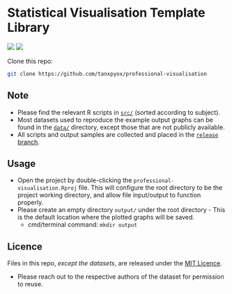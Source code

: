 # Statistical Visualisation Template Library

[![](https://img.shields.io/badge/Download-Source%20files-blue?logo=github&style=for-the-badge)](https://github.com/tanxpyox/professional-visualisation/archive/master.zip)
[![](https://img.shields.io/badge/Download-output%20files-orange?logo=R&style=for-the-badge)](https://github.com/tanxpyox/professional-visualisation/archive/release.zip)

Clone this repo:
```sh
git clone https://github.com/tanxpyox/professional-visualisation
```

## Note
* Please find the relevant R scripts in [`src/`](src/) (sorted according to subject).
* Most datasets used to reproduce the example output graphs can be found in the [`data/`](data/) directory, except those that are not publicly available.
* All scripts and output samples are collected and placed in the [`release` branch](https://github.com/tanxpyox/professional-visualisation/tree/release).

## Usage
* Open the project by double-clicking the `professional-visualisation.Rproj` file. This will configure the root directory to be the project working directory, and allow file input/output to function properly.
* Please create an empty directory `output/` under the root directory - This is the default location where the plotted graphs will be saved.
  * cmd/terminal command: `mkdir output`

## Licence
Files in this repo, *except the datasets*, are released under the [MIT Licence](LICENCE).
  * Please reach out to the respective authors of the dataset for permission to reuse.
